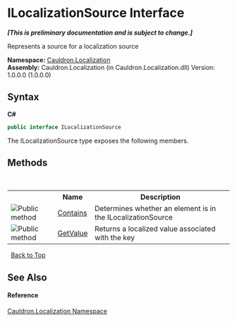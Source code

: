 # ILocalizationSource Interface
 _**\[This is preliminary documentation and is subject to change.\]**_

Represents a source for a localization source

**Namespace:**&nbsp;<a href="N_Cauldron_Localization">Cauldron.Localization</a><br />**Assembly:**&nbsp;Cauldron.Localization (in Cauldron.Localization.dll) Version: 1.0.0.0 (1.0.0.0)

## Syntax

**C#**<br />
``` C#
public interface ILocalizationSource
```

The ILocalizationSource type exposes the following members.


## Methods
&nbsp;<table><tr><th></th><th>Name</th><th>Description</th></tr><tr><td>![Public method](media/pubmethod.gif "Public method")</td><td><a href="M_Cauldron_Localization_ILocalizationSource_Contains">Contains</a></td><td>
Determines whether an element is in the ILocalizationSource</td></tr><tr><td>![Public method](media/pubmethod.gif "Public method")</td><td><a href="M_Cauldron_Localization_ILocalizationSource_GetValue">GetValue</a></td><td>
Returns a localized value associated with the key</td></tr></table>&nbsp;
<a href="#ilocalizationsource-interface">Back to Top</a>

## See Also


#### Reference
<a href="N_Cauldron_Localization">Cauldron.Localization Namespace</a><br />